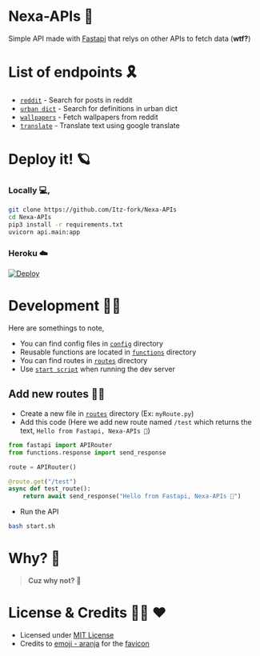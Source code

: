 # Nexa-APIs 🌊

Simple API made with [Fastapi](https://fastapi.tiangolo.com/) that relys on other APIs to fetch data (**wtf?**)


# List of endpoints 🎗️

- [`reddit`](api/routes/reddit.py) - Search for posts in reddit
- [`urban dict`](api/routes/urbandict.py) - Search for definitions in urban dict
- [`wallpapers`](api/routes/wallpapers.py) - Fetch wallpapers from reddit
- [`translate`](api/routes/translate.py) - Translate text using google translate


# Deploy it! 🪐

### Locally 💻,
```sh
git clone https://github.com/Itz-fork/Nexa-APIs
cd Nexa-APIs
pip3 install -r requirements.txt
uvicorn api.main:app
```

### Heroku ☁️
[![Deploy](https://www.herokucdn.com/deploy/button.svg)](https://heroku.com/deploy?template=https://github.com/Itz-fork/Nexa-APIs)


# Development 🧑‍💻

Here are somethings to note,

- You can find config files in [`config`](api/config) directory
- Reusable functions are located in [`functions`](api/functions) directory
- You can find routes in [`routes`](api/routes) directory
- Use [`start script`](start.sh) when running the dev server

## Add new routes 👨‍🎨
- Create a new file in [`routes`](api/routes) directory (Ex: `myRoute.py`)
- Add this code (Here we add new route named `/test` which returns the text, `Hello from Fastapi, Nexa-APIs 🌊`)
```python
from fastapi import APIRouter
from functions.response import send_response

route = APIRouter()

@route.get("/test")
async def test_route():
    return await send_response("Hello from Fastapi, Nexa-APIs 🌊")
```
- Run the API
```sh
bash start.sh
```


# Why? 🤔

> __**Cuz why not? 🎾**__


# License & Credits 👮‍♂️ ♥️

- Licensed under [MIT License](LICENSE)
- Credits to [emoji - aranja](https://emoji.aranja.com/) for the [favicon](favicon.ico)